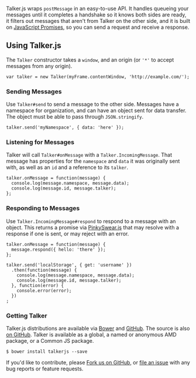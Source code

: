 Talker.js wraps `postMessage` in an easy-to-use API. It handles queueing your messages until it completes a handshake so it knows both sides are ready, it filters out messages that aren't from Talker on the other side, and it is built on [JavaScript Promises](https://kerricklong.com/talks/javascript-promises-thinking-sync-in-an-async-world.html), so you can send a request and receive a response.

## Using Talker.js

The `Talker` constructor takes a `window`, and an origin (or `'*'` to accept messages from any origin).

```
var talker = new Talker(myFrame.contentWindow, 'http://example.com/');
```

### Sending Messages

Use `Talker#send` to send a message to the other side. Messages have a namespace for organization, and can have an object sent for data transfer. The object must be able to pass through `JSON.stringify`.

```
talker.send('myNamespace', { data: 'here' });
```

### Listening for Messages

Talker will call `Talker#onMessage` with a `Talker.IncomingMessage`. That message has properties for the `namespace` and `data` it was originally sent with, as well as an `id` and a reference to its `talker`.

```
talker.onMessage = function(message) {
  console.log(message.namespace, message.data);
  console.log(message.id, message.talker);
};
```

### Responding to Messages

Use `Talker.IncomingMessage#respond` to respond to a message with an object. This returns a promise via [PinkySwear.js](https://github.com/timjansen/PinkySwear.js) that may resolve with a response if one is sent, or may reject with an error.

```
talker.onMessage = function(message) {
  message.respond({ hello: 'there' });
};

talker.send('localStorage', { get: 'username' })
  .then(function(message) {
    console.log(message.namespace, message.data);
    console.log(message.id, message.talker);
  }, function(error) {
    console.error(error);
  })
;
```

### Getting Talker

Talker.js distributions are available via [Bower](http://bower.io/search/?q=talkerjs) and [GitHub](https://github.com/secondstreet/talker.js/releases). The source is also [on GitHub](https://github.com/secondstreet/talker.js). Talker is available as a global, a named or anonymous AMD package, or a Common JS package.

```
$ bower install talkerjs --save
```

If you'd like to contribute, please [Fork us on GitHub](https://github.com/secondstreet/talker.js), or [file an issue](https://github.com/secondstreet/talker.js/issues/new) with any bug reports or feature requests.
